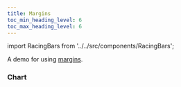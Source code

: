 ```yaml
---
title: Margins
toc_min_heading_level: 6
toc_max_heading_level: 6
---
```


import RacingBars from '../../src/components/RacingBars';

A demo for using [margins](../documentation/options.md#marginbottom).

<!--truncate-->

### Chart

<div className="gallery" style={{border: '1px solid black'}}>
  <RacingBars
    dataUrl="/data/population.csv"
    dataType="csv"
    marginTop={40}
    marginBottom={40}
    marginRight={40}
    marginLeft={40}
    labelsPosition="outside"
  />
</div>
